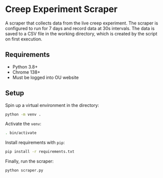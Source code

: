 # Creep Experiment Scraper
A scraper that collects data from the live creep experiment. The scraper is configured to run for 7 days and record data at 30s intervals. The data is saved to a CSV file in the working directory, which is created by the script on first execution.
## Requirements
- Python 3.8+
- Chrome 138+
- Must be logged into OU website
## Setup
Spin up a virtual environment in the directory:
```bash
python -m venv .
```

Activate the `venv`:
```bash
. bin/activate
```

Install requirements with `pip`:
```bash
pip install -r requirements.txt
```

Finally, run the scraper:
```
python scraper.py
```
